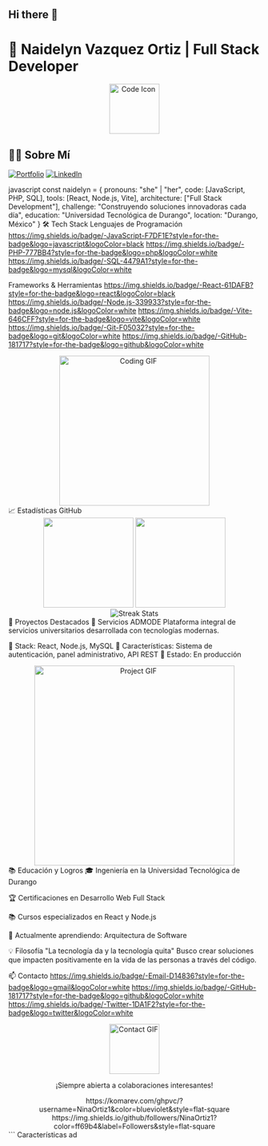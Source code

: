 ## Hi there 👋

# 🚀 Naidelyn Vazquez Ortiz | Full Stack Developer

<div align="center">
  <img src="https://media.giphy.com/media/ln7z2eWriiQAllfVcn/giphy.gif" width="100" alt="Code Icon">
</div>

## 👨‍💻 Sobre Mí

[![Portfolio](https://img.shields.io/badge/🌐-Portfolio-8A2BE2?style=for-the-badge)](https://servicios.admodelutd.online/)
[![LinkedIn](https://img.shields.io/badge/-LinkedIn-0077B5?style=for-the-badge&logo=linkedin&logoColor=white)](https://www.linkedin.com/in/vazquez-ortiz-naidelyn-22268829a/)

javascript
const naidelyn = {
  pronouns: "she" | "her",
  code: [JavaScript, PHP, SQL],
  tools: [React, Node.js, Vite],
  architecture: ["Full Stack Development"],
  challenge: "Construyendo soluciones innovadoras cada día",
  education: "Universidad Tecnológica de Durango",
  location: "Durango, México"
}
🛠 Tech Stack
Lenguajes de Programación
https://img.shields.io/badge/-JavaScript-F7DF1E?style=for-the-badge&logo=javascript&logoColor=black
https://img.shields.io/badge/-PHP-777BB4?style=for-the-badge&logo=php&logoColor=white
https://img.shields.io/badge/-SQL-4479A1?style=for-the-badge&logo=mysql&logoColor=white

Frameworks & Herramientas
https://img.shields.io/badge/-React-61DAFB?style=for-the-badge&logo=react&logoColor=black
https://img.shields.io/badge/-Node.js-339933?style=for-the-badge&logo=node.js&logoColor=white
https://img.shields.io/badge/-Vite-646CFF?style=for-the-badge&logo=vite&logoColor=white
https://img.shields.io/badge/-Git-F05032?style=for-the-badge&logo=git&logoColor=white
https://img.shields.io/badge/-GitHub-181717?style=for-the-badge&logo=github&logoColor=white

<div align="center"> <img src="https://media.giphy.com/media/IhDjGtQLzpxLETw2Jc/giphy.gif" width="300" alt="Coding GIF"> </div>
📈 Estadísticas GitHub
<div align="center"> <img height="180em" src="https://github-readme-stats.vercel.app/api?username=NinaOrtiz1&show_icons=true&theme=radical&hide_border=true&bg_color=0D1117&title_color=FF00FF&icon_color=00FFFF&text_color=FFFFFF"/> <img height="180em" src="https://github-readme-stats.vercel.app/api/top-langs/?username=NinaOrtiz1&layout=compact&theme=dracula&hide_border=true&bg_color=0D1117&title_color=00FFB2&text_color=FFFFFF"/> </div><div align="center"> <img src="https://github-readme-streak-stats.herokuapp.com/?user=NinaOrtiz1&theme=radical&hide_border=true&background=0D1117&stroke=00FFFF" alt="Streak Stats"/> </div>
🌟 Proyectos Destacados
🚀 Servicios ADMODE
Plataforma integral de servicios universitarios desarrollada con tecnologías modernas.

🔹 Stack: React, Node.js, MySQL
🔹 Características: Sistema de autenticación, panel administrativo, API REST
🔹 Estado: En producción

<div align="center"> <img src="https://media.giphy.com/media/3oKIPnAiaMCws8nOsE/giphy.gif" width="400" alt="Project GIF"> </div>
📚 Educación y Logros
🎓 Ingeniería en la Universidad Tecnológica de Durango

🏆 Certificaciones en Desarrollo Web Full Stack

📚 Cursos especializados en React y Node.js

🌱 Actualmente aprendiendo: Arquitectura de Software

💡 Filosofía
"La tecnología da y la tecnología quita"
Busco crear soluciones que impacten positivamente en la vida de las personas a través del código.

📫 Contacto
https://img.shields.io/badge/-Email-D14836?style=for-the-badge&logo=gmail&logoColor=white
https://img.shields.io/badge/-GitHub-181717?style=for-the-badge&logo=github&logoColor=white
https://img.shields.io/badge/-Twitter-1DA1F2?style=for-the-badge&logo=twitter&logoColor=white

<div align="center"> <img src="https://media.giphy.com/media/LnQjpWaON8nhr21vNW/giphy.gif" width="100" alt="Contact GIF"> <p>¡Siempre abierta a colaboraciones interesantes!</p>
https://komarev.com/ghpvc/?username=NinaOrtiz1&color=blueviolet&style=flat-square
https://img.shields.io/github/followers/NinaOrtiz1?color=ff69b4&label=Followers&style=flat-square

</div> ```
Características ad
